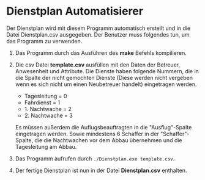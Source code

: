 # Dienstplan Automatisierer

Der Dienstplan wird mit diesem Programm automatisch erstellt und in die Datei Dienstplan.csv ausgegeben.
Der Benutzer muss folgendes tun, um das Programm zu verwenden.

1. Das Programm durch das Ausführen des **make** Befehls kompilieren.
2. Die csv Datei **template.csv** ausfüllen mit den Daten der Betreuer, Anwesenheit und Attribute. Die Dienste haben folgende Nummern, die in die Spalte der nicht gemochten Dienste (Diese werden nicht vergeben wenn es sich nicht um einen Neubetreuer handelt) eingetragen werden.
	*  Tagesleitung = 0
	*  Fahrdienst = 1
	*  1\. Nachtwache = 2
	*  2\. Nachtwache = 3

	Es müssen außerdem die Auflugsbeauftragten in die "Ausflug"-Spalte eingetragen werden.
Sowie mindestens 6 Schaffer in der "Schaffer"-Spalte, die die Nachtwachen vor dem Abbau übernehmen und die Tagesleitung am Abbau.
3. Das Programm aufrufen durch `./Dienstplan.exe template.csv`.
4. Der fertige Dienstplan ist nun in der Datei **Dienstplan.csv** enthalten.



